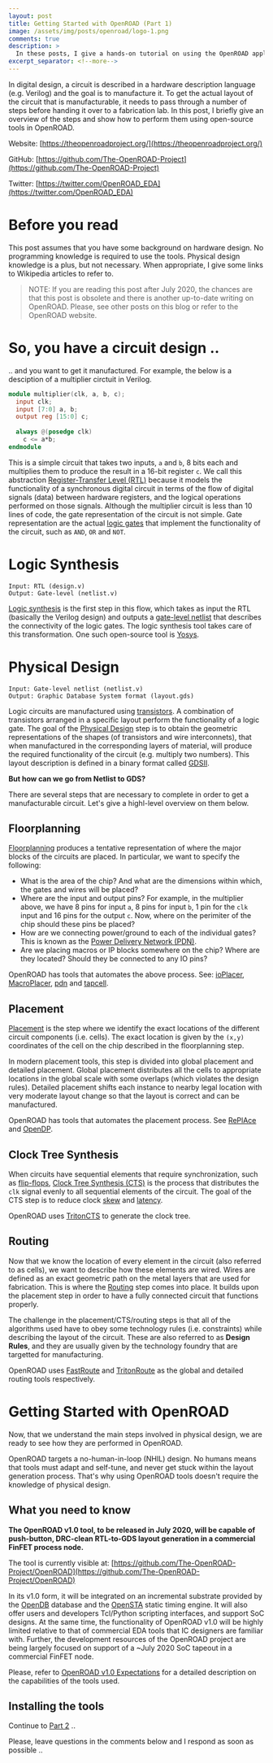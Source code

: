 ```yaml
---
layout: post
title: Getting Started with OpenROAD (Part 1)
image: /assets/img/posts/openroad/logo-1.png
comments: true
description: >
  In these posts, I give a hands-on tutorial on using the OpenROAD application.
excerpt_separator: <!--more-->
---
```


In digital design, a circuit is described in a hardware description language (e.g. Verilog) and the goal is to manufacture it.
To get the actual layout of the circuit that is manufacturable, it needs to pass through a number of steps before handing it over to a fabrication lab.
In this post, I briefly give an overview of the steps and show how to perform them using open-source tools in OpenROAD.

Website: [https://theopenroadproject.org/](https://theopenroadproject.org/)

GitHub: [https://github.com/The-OpenROAD-Project](https://github.com/The-OpenROAD-Project)

Twitter: [https://twitter.com/OpenROAD_EDA](https://twitter.com/OpenROAD_EDA)

<!--more-->

# Before you read
This post assumes that you have some background on hardware design. 
No programming knowledge is required to use the tools. 
Physical design knowledge is a plus, but not necessary.
When appropriate, I give some links to Wikipedia articles to refer to.

 > NOTE: If you are reading this post after July 2020, the chances are that this post is obsolete and there is another up-to-date writing on OpenROAD. Please, see other posts on this blog or refer to the OpenROAD website.

# So, you have a circuit design ..
.. and you want to get it manufactured. For example, the below is a desciption of a multiplier circtuit in Verilog.

~~~verilog
module multiplier(clk, a, b, c); 
  input clk;
  input [7:0] a, b; 
  output reg [15:0] c;
  
  always @(posedge clk) 
    c <= a*b;
endmodule
~~~

This is a simple circuit that takes two inputs, `a` and `b`, 8 bits each and multiplies them to produce the result in a 16-bit register `c`.
We call this abstraction [Register-Transfer Level (RTL)](https://en.wikipedia.org/wiki/Register-transfer_level) because it models the functionality of a synchronous digital circuit in terms of the flow of digital signals (data) between hardware registers, and the logical operations performed on those signals. Although the multiplier circuit is less than 10 lines of code, the gate representation of the circuit is not simple. Gate representation are the actual [logic gates](https://en.wikipedia.org/wiki/Logic_gate) that implement the functionality of the circuit, such as `AND`, `OR` and `NOT`.

# Logic Synthesis
```
Input: RTL (design.v)
Output: Gate-level (netlist.v)
```

[Logic synthesis](https://en.wikipedia.org/wiki/Logic_synthesis) is the first step in this flow, which takes as input the RTL (basically the Verilog design) and outputs a [gate-level netlist](https://en.wikipedia.org/wiki/Netlist) that describes the connectivity of the logic gates. 
The logic synthesis tool takes care of this transformation. One such open-source tool is [Yosys](https://github.com/YosysHQ/yosys).

# Physical Design
```
Input: Gate-level netlist (netlist.v)
Output: Graphic Database System format (layout.gds)
```

Logic circuits are manufactured using [transistors](https://en.wikipedia.org/wiki/Transistor). A combination of transistors arranged in a specific layout perform the functionality of a logic gate. The goal of the [Physical Design](https://en.wikipedia.org/wiki/Physical_design_(electronics)) step is to obtain the geometric representations of the shapes (of transistors and wire interconnets), that when manufactured in the corresponding layers of material, will produce the required functionality of the circuit (e.g. multiply two numbers). This layout description is defined in a binary format called [GDSII](https://en.wikipedia.org/wiki/GDSII).

**But how can we go from Netlist to GDS?**

There are several steps that are necessary to complete in order to get a manufacturable circuit. Let's give a highl-level overview on them below.

## Floorplanning

[Floorplanning](https://en.wikipedia.org/wiki/Floorplan_(microelectronics)) produces a tentative representation of where the major blocks of the circuits are placed. In particular, we want to specify the following:

* What is the area of the chip? And what are the dimensions within which, the gates and wires will be placed?
* Where are the input and output pins? For example, in the multiplier above, we have 8 pins for input `a`, 8 pins for input `b`, 1 pin for the `clk` input and 16 pins for the output `c`. Now, where on the perimiter of the chip should these pins be placed?
* How are we connecting power/ground to each of the individual gates? This is known as the [Power Delivery Network (PDN)](https://en.wikipedia.org/wiki/Power_network_design_(IC)).
* Are we placing macros or IP blocks somewhere on the chip? Where are they located? Should they be connected to any IO pins?

OpenROAD has tools that automates the above process. See: [ioPlacer](https://github.com/The-OpenROAD-Project/ioPlacer), [MacroPlacer](https://github.com/The-OpenROAD-Project/TritonMacroPlace), [pdn](https://github.com/The-OpenROAD-Project/pdn) and [tapcell](https://github.com/The-OpenROAD-Project/tapcell).

## Placement
[Placement](https://en.wikipedia.org/wiki/Placement_(electronic_design_automation)) is the step where we identify the exact locations of the different circuit components (i.e. cells). The exact location is given by the `(x,y)` coordinates of the cell on the chip described in the floorplanning step.

In modern placement tools, this step is divided into global placement and detailed placement. Global placement distributes all the cells to appropriate locations in the global scale with some overlaps (which violates the design rules). Detailed placement shifts each instance to nearby legal location with very moderate layout change so that the layout is correct and can be manufactured.

OpenROAD has tools that automates the placement process. See [RePlAce](https://github.com/The-OpenROAD-Project/RePlAce) and [OpenDP](https://github.com/The-OpenROAD-Project/OpenDP).

## Clock Tree Synthesis
When circuits have sequential elements that require synchronization, such as [flip-flops](https://en.wikipedia.org/wiki/Flip-flop_(electronics)), [Clock Tree Synthesis (CTS)](https://vlsibasic.blogspot.com/2014/01/clock-tree-synthesis.html?m=1) is the process that distributes the `clk` signal evenly to all sequential elements of the circuit. The goal of the CTS step is to reduce clock [skew](https://en.wikipedia.org/wiki/Clock_skew) and [latency](https://en.wikipedia.org/wiki/Clock_synchronization).

OpenROAD uses [TritonCTS](https://github.com/The-OpenROAD-Project/TritonCTS) to generate the clock tree.

## Routing
Now that we know the location of every element in the circuit (also referred to as cells), we want to describe how these elements are wired. Wires are defined as an exact geometric path on the metal layers that are used for fabrication. This is where the [Routing](https://en.wikipedia.org/wiki/Routing_(electronic_design_automation)) step comes into place. It builds upon the placement step in order to have a fully connected circuit that functions properly. 

The challenge in the placement/CTS/routing steps is that all of the algorithms used have to obey some technology rules (i.e. constraints) while describing the layout of the circuit. These are also referred to as **Design Rules**, and they are usually given by the technology foundry that are targetted for manufacturing.

OpenROAD uses [FastRoute](https://github.com/The-OpenROAD-Project/FastRoute) and [TritonRoute](https://github.com/The-OpenROAD-Project/TritonRoute) as the global and detailed routing tools respectively.

# Getting Started with OpenROAD

Now, that we understand the main steps involved in physical design, we are ready to see how they are performed in OpenROAD.

OpenROAD targets a no-human-in-loop (NHIL) design. 
No humans means that tools must adapt and self-tune, and never get stuck within the layout generation process. 
That's why using OpenROAD tools doesn't require the knowledge of physical design.

## What you need to know

**The OpenROAD v1.0 tool, to be released in July 2020, will be capable of push-button, DRC-clean RTL-to-GDS layout generation in a commercial FinFET process node.**

The tool is currently visible at: [https://github.com/The-OpenROAD-Project/OpenROAD](https://github.com/The-OpenROAD-Project/OpenROAD)

In its v1.0 form, it will be integrated on an incremental substrate provided by the [OpenDB](https://github.com/The-OpenROAD-Project/OpenDB) database and the [OpenSTA](https://github.com/The-OpenROAD-Project/OpenSTA) static timing engine.
It will also offer users and developers Tcl/Python scripting interfaces, and support SoC designs.
At the same time, the functionality of OpenROAD v1.0 will be highly limited relative to that of commercial EDA tools that IC designers are familiar with. 
Further, the development resources of the OpenROAD project are being largely focused on support of a ~July 2020 SoC tapeout in a commercial FinFET node.

Please, refer to [OpenROAD v1.0 Expectations](https://vlsicad.ucsd.edu/NEWS19/OpenROAD%20RTL-to-GDS%20v1.0%20Expectations.pdf) for a detailed description on the capabilities of the tools used.

## Installing the tools

Continue to [Part 2](/tech/EDA/2019-12-06-getting-started-with-openroad-2/) ..


Please, leave questions in the comments below and I respond as soon as possible ..